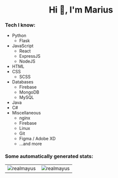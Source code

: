 <h1 align="center">Hi 👋, I'm Marius</h1>

<h3 align="left">Tech I know:</h3>
<ul>
  <li>Python
    <ul>
      <li>Flask</li>
    </ul>
  </li>
    <li>JavaScript
    <ul>
      <li>React</li>
      <li>ExpressJS</li>
      <li>NodeJS</li>
    </ul>
  </li>
  <li>HTML</li>
  <li>CSS
    <ul>
      <li>SCSS</li>
    </ul>
  </li>
  <li>Databases
    <ul>
      <li>Firebase</li>
      <li>MongoDB</li>
      <li>MySQL</li>
    </ul>
  </li>
  <li>Java</li>
  <li>C#</li>
  <li>Miscellaneous
    <ul> 
      <li>nginx</li>
      <li>Firebase</li>
      <li>Linux</li>
      <li>Git</li>
      <li>Figma / Adobe XD</li>
      <li>...and more</li>
    </ul>
  </li>
  
  
</ul>

<h3 align="left">Some automatically generated stats:</h3>

<table>
  <tr>
    <td>
      <img align="left" src="https://github-readme-stats.vercel.app/api/top-langs?username=realmayus&show_icons=true&locale=en&layout=compact&text_color=ffffff&hide_border=true&bg_color=0E141B&title_color=4A67F7" alt="realmayus" />
    </td>
    <td>
      <img align="center" src="https://github-readme-stats.vercel.app/api?username=realmayus&show_icons=true&text_color=ffffff&hide_border=true&bg_color=0E141B&title_color=4A67F7&locale=en" alt="realmayus" />
    </td>
  </tr>
</table>

